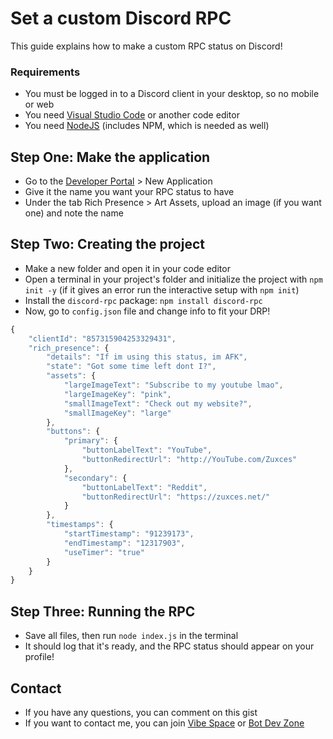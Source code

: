 # Set a custom Discord RPC

This guide explains how to make a custom RPC status on Discord!

### Requirements
* You must be logged in to a Discord client in your desktop, so no mobile or web
* You need [Visual Studio Code](https://code.visualstudio.com/) or another code editor
* You need [NodeJS](https://nodejs.org/en/download/) (includes NPM, which is needed as well)

## Step One: Make the application
* Go to the [Developer Portal](https://discord.com/developers/applications) > New Application
* Give it the name you want your RPC status to have
* Under the tab Rich Presence > Art Assets, upload an image (if you want one) and note the name

## Step Two: Creating the project
* Make a new folder and open it in your code editor
* Open a terminal in your project's folder and initialize the project with `npm init -y` (if it gives an error run the interactive setup with `npm init`)
* Install the `discord-rpc` package: `npm install discord-rpc`
* Now, go to `config.json` file and change info to fit your DRP!
```js
{
    "clientId": "857315904253329431",
    "rich_presence": {
        "details": "If im using this status, im AFK",
        "state": "Got some time left dont I?",
        "assets": {
            "largeImageText": "Subscribe to my youtube lmao",
            "largeImageKey": "pink",
            "smallImageText": "Check out my website?",
            "smallImageKey": "large"
        },
        "buttons": {
            "primary": {
                "buttonLabelText": "YouTube",
                "buttonRedirectUrl": "http://YouTube.com/Zuxces"
            },
            "secondary": {
                "buttonLabelText": "Reddit",
                "buttonRedirectUrl": "https://zuxces.net/"
            }
        },
        "timestamps": {
            "startTimestamp": "91239173",
            "endTimestamp": "12317903",
            "useTimer": "true"
        }
    }
}

```

## Step Three: Running the RPC
* Save all files, then run `node index.js` in the terminal
* It should log that it's ready, and the RPC status should appear on your profile!

## Contact
* If you have any questions, you can comment on this gist
* If you want to contact me, you can join [Vibe Space](https://dsc.gg/Zuxces) or [Bot Dev Zone](https://dsc.gg/Zuxces) 
